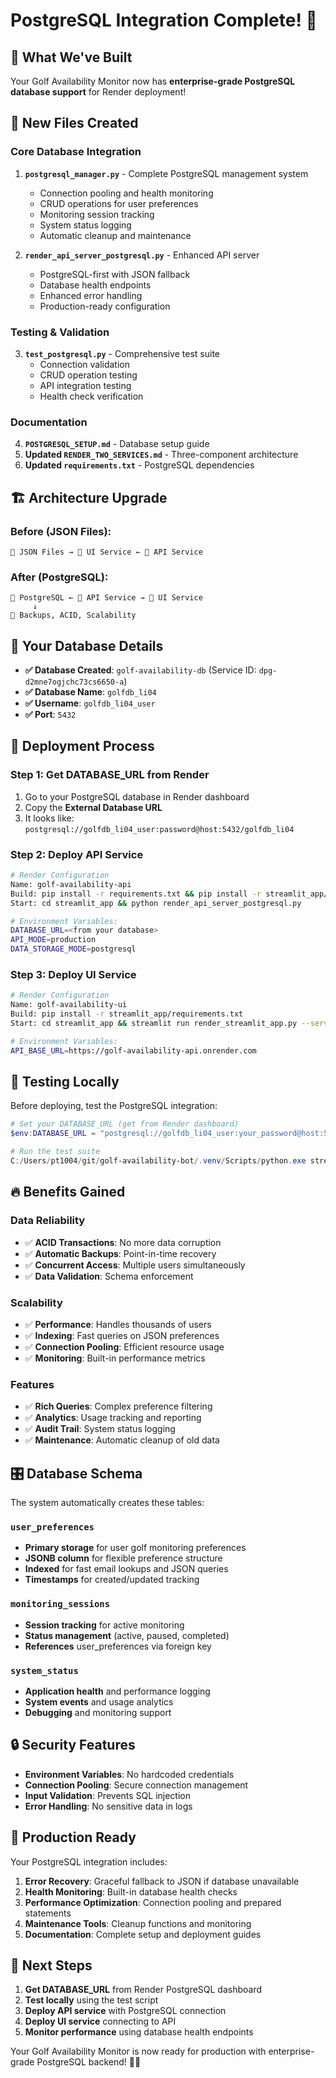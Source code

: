 # PostgreSQL Integration Complete! 🎉

## 🐘 What We've Built

Your Golf Availability Monitor now has **enterprise-grade PostgreSQL database support** for Render deployment!

## 📁 New Files Created

### Core Database Integration
1. **`postgresql_manager.py`** - Complete PostgreSQL management system
   - Connection pooling and health monitoring
   - CRUD operations for user preferences
   - Monitoring session tracking
   - System status logging
   - Automatic cleanup and maintenance

2. **`render_api_server_postgresql.py`** - Enhanced API server
   - PostgreSQL-first with JSON fallback
   - Database health endpoints
   - Enhanced error handling
   - Production-ready configuration

### Testing & Validation
3. **`test_postgresql.py`** - Comprehensive test suite
   - Connection validation
   - CRUD operation testing
   - API integration testing
   - Health check verification

### Documentation
4. **`POSTGRESQL_SETUP.md`** - Database setup guide
5. **Updated `RENDER_TWO_SERVICES.md`** - Three-component architecture
6. **Updated `requirements.txt`** - PostgreSQL dependencies

## 🏗️ Architecture Upgrade

### Before (JSON Files):
```
📄 JSON Files → 🎨 UI Service ← 📡 API Service
```

### After (PostgreSQL):
```
🐘 PostgreSQL ← 📡 API Service → 🎨 UI Service
     ↓
🔄 Backups, ACID, Scalability
```

## 🎯 Your Database Details

- **✅ Database Created**: `golf-availability-db` (Service ID: `dpg-d2mne7ogjchc73cs6650-a`)
- **✅ Database Name**: `golfdb_li04`
- **✅ Username**: `golfdb_li04_user`
- **✅ Port**: `5432`

## 🚀 Deployment Process

### Step 1: Get DATABASE_URL from Render
1. Go to your PostgreSQL database in Render dashboard
2. Copy the **External Database URL**
3. It looks like: `postgresql://golfdb_li04_user:password@host:5432/golfdb_li04`

### Step 2: Deploy API Service
```bash
# Render Configuration
Name: golf-availability-api
Build: pip install -r requirements.txt && pip install -r streamlit_app/requirements.txt  
Start: cd streamlit_app && python render_api_server_postgresql.py

# Environment Variables:
DATABASE_URL=<from your database>
API_MODE=production
DATA_STORAGE_MODE=postgresql
```

### Step 3: Deploy UI Service
```bash
# Render Configuration
Name: golf-availability-ui
Build: pip install -r streamlit_app/requirements.txt
Start: cd streamlit_app && streamlit run render_streamlit_app.py --server.port=$PORT --server.address=0.0.0.0

# Environment Variables:
API_BASE_URL=https://golf-availability-api.onrender.com
```

## 🧪 Testing Locally

Before deploying, test the PostgreSQL integration:

```powershell
# Set your DATABASE_URL (get from Render dashboard)
$env:DATABASE_URL = "postgresql://golfdb_li04_user:your_password@host:5432/golfdb_li04"

# Run the test suite
C:/Users/pt1004/git/golf-availability-bot/.venv/Scripts/python.exe streamlit_app/test_postgresql.py
```

## 🔥 Benefits Gained

### Data Reliability
- ✅ **ACID Transactions**: No more data corruption
- ✅ **Automatic Backups**: Point-in-time recovery
- ✅ **Concurrent Access**: Multiple users simultaneously
- ✅ **Data Validation**: Schema enforcement

### Scalability  
- ✅ **Performance**: Handles thousands of users
- ✅ **Indexing**: Fast queries on JSON preferences
- ✅ **Connection Pooling**: Efficient resource usage
- ✅ **Monitoring**: Built-in performance metrics

### Features
- ✅ **Rich Queries**: Complex preference filtering
- ✅ **Analytics**: Usage tracking and reporting
- ✅ **Audit Trail**: System status logging
- ✅ **Maintenance**: Automatic cleanup of old data

## 🎛️ Database Schema

The system automatically creates these tables:

### `user_preferences`
- **Primary storage** for user golf monitoring preferences
- **JSONB column** for flexible preference structure
- **Indexed** for fast email lookups and JSON queries
- **Timestamps** for created/updated tracking

### `monitoring_sessions`
- **Session tracking** for active monitoring
- **Status management** (active, paused, completed)
- **References** user_preferences via foreign key

### `system_status`
- **Application health** and performance logging
- **System events** and usage analytics
- **Debugging** and monitoring support

## 🔒 Security Features

- **Environment Variables**: No hardcoded credentials
- **Connection Pooling**: Secure connection management
- **Input Validation**: Prevents SQL injection
- **Error Handling**: No sensitive data in logs

## 🎉 Production Ready

Your PostgreSQL integration includes:

1. **Error Recovery**: Graceful fallback to JSON if database unavailable
2. **Health Monitoring**: Built-in database health checks
3. **Performance Optimization**: Connection pooling and prepared statements
4. **Maintenance Tools**: Cleanup functions and monitoring
5. **Documentation**: Complete setup and deployment guides

## 🚀 Next Steps

1. **Get DATABASE_URL** from Render PostgreSQL dashboard
2. **Test locally** using the test script
3. **Deploy API service** with PostgreSQL connection
4. **Deploy UI service** connecting to API
5. **Monitor performance** using database health endpoints

Your Golf Availability Monitor is now ready for production with enterprise-grade PostgreSQL backend! 🎉🐘
